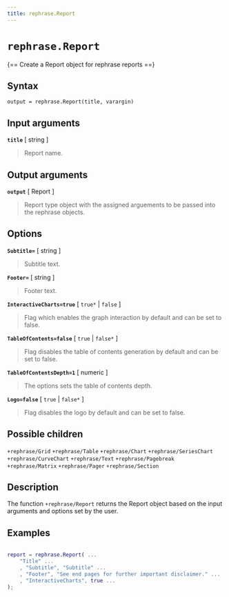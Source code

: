```yaml
---
title: rephrase.Report
---
```


# `rephrase.Report`

{== Create a Report object for rephrase reports ==}


## Syntax 

    output = rephrase.Report(title, varargin)


## Input arguments 

__`title`__ [ string ]
> 
> Report name.
> 

## Output arguments 

__`output`__ [ Report ]
> 
> Report type object with the assigned arguements to be
> passed into the rephrase objects.
> 

## Options 

__`Subtitle=`__ [ string ]
> 
> Subtitle text.
> 

__`Footer=`__ [ string ]
> 
> Footer text.
> 

__`InteractiveCharts=true`__ [ `true*` | `false` ]
> 
> Flag which enables the graph interaction by default and can
> be set to false.
> 

__`TableOfContents=false`__ [ `true` | `false*` ]
> 
> Flag disables the table of contents generation by default and
> can be set to false.
> 

__`TableOfContentsDepth=1`__ [ numeric ]
> 
> The options sets the table of contents depth.
> 

__`Logo=false`__ [ `true` | `false*` ]
> 
> Flag disables the logo by default and
> can be set to false.
> 

## Possible children

`+rephrase/Grid`
`+rephrase/Table`
`+rephrase/Chart`
`+rephrase/SeriesChart`
`+rephrase/CurveChart`
`+rephrase/Text`
`+rephrase/Pagebreak`
`+rephrase/Matrix`
`+rephrase/Pager`
`+rephrase/Section`

## Description 

The function `+rephrase/Report` returns the Report object based on the input arguments and options set by the user.

## Examples

```matlab

report = rephrase.Report( ...
    "Title" ...
    , "Subtitle", "Subtitle" ...
    , "Footer", "See end pages for further important disclaimer." ...
    , "InteractiveCharts", true ...
);

```
